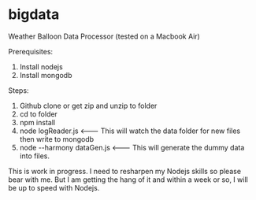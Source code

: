 # bigdata

Weather Balloon Data Processor (tested on a Macbook Air)

Prerequisites:<br>
1. Install nodejs<br>
2. Install mongodb<br>

Steps:<br>
1. Github clone or get zip and unzip to folder <br>
2. cd to folder <br>
3. npm install <br>
4. node logReader.js <--- This will watch the data folder for new files then write to mongodb <br>
5. node --harmony dataGen.js <--- This will generate the dummy data into files. <br>

This is work in progress. I need to resharpen my Nodejs skills so please bear with me. But I am getting the hang of it and within a week or so, I will be up to speed with Nodejs.

